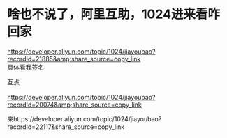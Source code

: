 # 啥也不说了，阿里互助，1024进来看咋回家


https://developer.aliyun.com/topic/1024/jiayoubao?recordId=21885&amp;share_source=copy_link<br />
具体看我签名

互点<br />
<br />
https://developer.aliyun.com/topic/1024/jiayoubao?recordId=20074&amp;share_source=copy_link

来https://developer.aliyun.com/topic/1024/jiayoubao?recordId=22117&amp;share_source=copy_link

